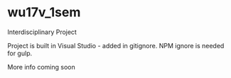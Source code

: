 # wu17v_1sem
Interdisciplinary Project

Project is built in Visual Studio - added in gitignore.
NPM ignore is needed for gulp.

More info coming soon
